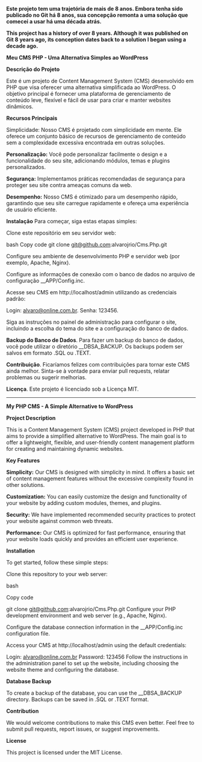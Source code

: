 **Este projeto tem uma trajetória de mais de 8 anos. Embora tenha sido publicado no Git há 8 anos, sua concepção remonta a uma solução que comecei a usar há uma década atrás.**

**This project has a history of over 8 years. Although it was published on Git 8 years ago, its conception dates back to a solution I began using a decade ago.**

**Meu CMS PHP - Uma Alternativa Simples ao WordPress**

**Descrição do Projeto**

Este é um projeto de Content Management System (CMS) desenvolvido em PHP que visa oferecer uma alternativa simplificada ao WordPress. O objetivo principal é fornecer uma plataforma de gerenciamento de conteúdo leve, flexível e fácil de usar para criar e manter websites dinâmicos.

**Recursos Principais**

Simplicidade: Nosso CMS é projetado com simplicidade em mente. Ele oferece um conjunto básico de recursos de gerenciamento de conteúdo sem a complexidade excessiva encontrada em outras soluções.

**Personalização:** Você pode personalizar facilmente o design e a funcionalidade do seu site, adicionando módulos, temas e plugins personalizados.

**Segurança:** Implementamos práticas recomendadas de segurança para proteger seu site contra ameaças comuns da web.

**Desempenho:** Nosso CMS é otimizado para um desempenho rápido, garantindo que seu site carregue rapidamente e ofereça uma experiência de usuário eficiente.

**Instalação**
Para começar, siga estas etapas simples:

Clone este repositório em seu servidor web:

bash
Copy code
git clone git@github.com:alvarojrio/Cms.Php.git

Configure seu ambiente de desenvolvimento PHP e servidor web (por exemplo, Apache, Nginx).


Configure as informações de conexão com o banco de dados no arquivo de configuração __APP/Config.inc.


Acesse seu CMS em http://localhost/admin utilizando as credenciais padrão:


Login: alvaro@online.com.br.
Senha: 123456.



Siga as instruções no painel de administração para configurar o site, incluindo a escolha do tema do site e a configuração do banco de dados.

**Backup do Banco de Dados**.
Para fazer um backup do banco de dados, você pode utilizar o diretório __DBSA_BACKUP. Os backups podem ser salvos em formato .SQL ou .TEXT.

**Contribuição**.
Ficaríamos felizes com contribuições para tornar este CMS ainda melhor. Sinta-se à vontade para enviar pull requests, relatar problemas ou sugerir melhorias.

**Licença**.
Este projeto é licenciado sob a Licença MIT.


-----------------------------------------------

**My PHP CMS - A Simple Alternative to WordPress**

**Project Description**

This is a Content Management System (CMS) project developed in PHP that aims to provide a simplified alternative to WordPress. The main goal is to offer a lightweight, flexible, and user-friendly content management platform for creating and maintaining dynamic websites.

**Key Features**

**Simplicity:** Our CMS is designed with simplicity in mind. It offers a basic set of content management features without the excessive complexity found in other solutions.

**Customization:** You can easily customize the design and functionality of your website by adding custom modules, themes, and plugins.

**Security:** We have implemented recommended security practices to protect your website against common web threats.

**Performance:** Our CMS is optimized for fast performance, ensuring that your website loads quickly and provides an efficient user experience.

**Installation**

To get started, follow these simple steps:

Clone this repository to your web server:

bash

Copy code

git clone git@github.com:alvarojrio/Cms.Php.git
Configure your PHP development environment and web server (e.g., Apache, Nginx).

Configure the database connection information in the __APP/Config.inc configuration file.

Access your CMS at http://localhost/admin using the default credentials:

Login: alvaro@online.com.br Password: 123456
Follow the instructions in the administration panel to set up the website, including choosing the website theme and configuring the database.

**Database Backup**

To create a backup of the database, you can use the __DBSA_BACKUP directory. Backups can be saved in .SQL or .TEXT format.

**Contribution**

We would welcome contributions to make this CMS even better. Feel free to submit pull requests, report issues, or suggest improvements.

**License**

This project is licensed under the MIT License.
